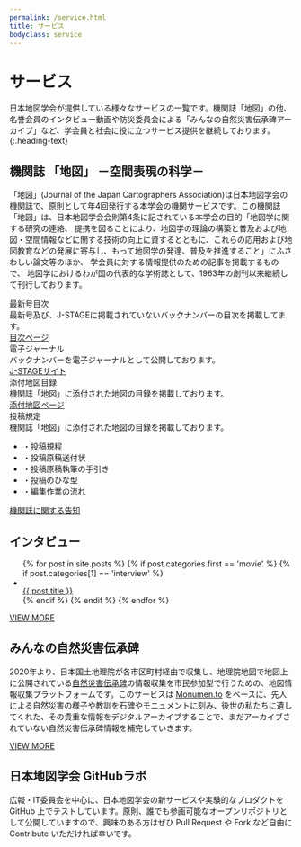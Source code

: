 ```yaml
---
permalink: /service.html
title: サービス
bodyclass: service
---
```


# サービス
日本地図学会が提供している様々なサービスの一覧です。機関誌「地図」の他、名誉会員のインタビュー動画や防災委員会による「みんなの自然災害伝承碑アーカイブ」など、学会員と社会に役に立つサービス提供を継続しております。
{:.heading-text}

<div class="top-section" data-hash-target="#Journal-of-the-Japan-Cartographers-Association">
  <h2>機関誌 「地図」 －空間表現の科学－</h2>
  <p class="heading-text">「地図」(Journal of the Japan Cartographers Association)は日本地図学会の機関誌で、原則として年4回発行する本学会の機関サービスです。この機関誌「地図」は、日本地図学会会則第4条に記されている本学会の目的「地図学に関する研究の連絡、 提携を図ることにより、地図学の理論の構築と普及および地図・空間情報などに関する技術の向上に資するとともに、これらの応用および地図教育などの発展に寄与し、もって地図学の発達、普及を推進すること」にふさわしい論文等のほか、 学会員に対する情報提供のための記事を掲載するもので、 地図学におけるわが国の代表的な学術誌として、1963年の創刊以来継続して刊行しております。</p>
  <div class="top-menus">
    <div class="menu-box">
      <div class="menu-box-inner">
        <div class="menu-title">最新号目次</div>
        <div class="menu-text">最新号及び、J-STAGEに掲載されていないバックナンバーの目次を掲載してます。</div>
        <div class="menu-button">
          <div class="d-grid">
            <a href="{{'/latestjournal.html' | relative_url}}" class="btn btn-default btn-arrow-right">目次ページ</a>
          </div>
        </div>
      </div>
    </div>
    <div class="menu-box">
      <div class="menu-box-inner">
        <div class="menu-title">電子ジャーナル</div>
        <div class="menu-text">バックナンバーを電子ジャーナルとして公開しております。</div>
        <div class="menu-button">
          <div class="d-grid">
            <a href="https://www.jstage.jst.go.jp/browse/jjca/-char/ja" target="_blank" class="btn btn-default btn-arrow-right">J-STAGEサイト</a>
          </div>
        </div>
      </div>
    </div>
    <div class="menu-box">
      <div class="menu-box-inner">
        <div class="menu-title">添付地図目録</div>
        <div class="menu-text">機関誌「地図」に添付された地図の目録を掲載しております。</div>
        <div class="menu-button">
          <div class="d-grid">
            <a href="{{'/attachedmaps.html' | relative_url}}" class="btn btn-default btn-arrow-right">添付地図ページ</a>
          </div>
        </div>
      </div>
    </div>
    <div class="menu-box">
      <div class="menu-box-inner">
        <div class="menu-title">投稿規定</div>
        <div class="menu-text">機関誌「地図」に添付された地図の目録を掲載しております。</div>
        <ul class="menu-links">
          <li data-parent-active>・<span class="text">投稿規程</span><a href="{{'/archive/file/journal/toukoukitei.pdf' | relative_url}}"><span class="icon-pdf"></span></a></li>
          <li data-parent-active>・<span class="text">投稿原稿送付状</span><a href="{{'/archive/file/journal/soufuzyou.pdf' | relative_url}}"><span class="icon-pdf"></span></a><a href="{{'/archive/file/journal/soufuzyou.doc' | relative_url}}"><span class="icon-doc"></span></a></li>
          <li data-parent-active>・<span class="text">投稿原稿執筆の手引き</span><a href="{{'/archive/file/journal/genkou_tebiki.pdf' | relative_url}}"><span class="icon-pdf"></span></a><a href="{{'/archive/file/journal/genkou_tebiki.docx' | relative_url}}"><span class="icon-doc"></span></a></li>
          <li data-parent-active>・<span class="text">投稿のひな型</span><a href="{{'/archive/file/journal/toukou_hinagata.pdf' | relative_url}}"><span class="icon-pdf"></span></a><a href="{{'/archive/file/journal/toukou_hinagata.docx' | relative_url}}"><span class="icon-doc"></span></a></li>
          <li data-parent-active>・<span class="text">編集作業の流れ</span><a href="{{'/archive/file/journal/flow.pdf' | relative_url}}"><span class="icon-pdf"></span></a></li>
        </ul>
      </div>
    </div>
  </div>
  <div class="d-grid col-md-16 mx-auto my-5">
    <a href="{{'journal.html' | relative_url}}" class="btn btn-default btn-lg btn-arrow-right">機関誌に関する告知</a>
  </div>
</div>


<div class="top-section">
  <h2>インタビュー</h2>
  <ul class="interview-list colomun-3">
    {% for post in site.posts %}
      {% if post.categories.first == 'movie' %}
      {% if post.categories[1] == 'interview' %}
      <li>
        <a href="{{ post.movie }}" target="_blank">
          <div class="thumb"><img src="{{ site.baseurl }}{{ post.thumbnail }}" class="w-100" alt=""></div>
          <div class="title">{{ post.title }}</div>
        </a>
      </li>
      {% endif %}
      {% endif %}
    {% endfor %}
  </ul>
  <div class="back-to-top">
    <a href="{{'/interview.html' | relative_url}}">VIEW MORE</a>
  </div>
</div>


<div class="top-section">
  <h2>みんなの自然災害伝承碑</h2>
  <p class="heading-text">2020年より、日本国土地理院が各市区町村経由で収集し、地理院地図で地図上に公開されている<a href="https://www.gsi.go.jp/bousaichiri/denshouhi.html" target="_blank">自然災害伝承碑</a>の情報収集を市民参加型で行うための、地図情報収集プラットフォームです。このサービスは <a href="https://monumen.to/" target="_blank">Monumen.to</a> をベースに、先人による自然災害の様子や教訓を石碑やモニュメントに刻み、後世の私たちに遺してくれた、その貴重な情報をデジタルアーカイブすることで、まだアーカイブされていない自然災害伝承碑情報を補完していきます。</p>
  <div class="back-to-top">
    <a href="{{'/monumento.html' | relative_url}}">VIEW MORE</a>
  </div>
</div>


<div class="top-section">
  <h2>日本地図学会 GitHubラボ</h2>
  <p class="heading-text">広報・IT委員会を中心に、日本地図学会の新サービスや実験的なプロダクトを GitHub 上でテストしています。原則、誰でも参画可能なオープンリポジトリとして公開していますので、興味のある方はぜひ Pull Request や Fork など自由に Contribute いただければ幸いです。</p>
  <div class="button-discord">
    <a href="https://discord.gg/MEVck7H"><img src="{{ site.baseurl }}/assets/img/main/btn_discord.svg" class="w-100" alt=""></a>
  </div>
</div>
